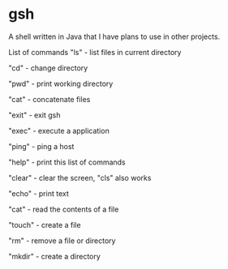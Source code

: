 # gsh
A shell written in Java that I have plans to use in other projects.

List of commands
"ls" - list files in current directory

"cd" - change directory

"pwd" - print working directory

"cat" - concatenate files

"exit" - exit gsh

"exec" - execute a application

"ping" - ping a host

"help" - print this list of commands

"clear" - clear the screen, "cls" also works

"echo" - print text

"cat" - read the contents of a file

"touch" - create a file

"rm" - remove a file or directory

"mkdir" - create a directory
